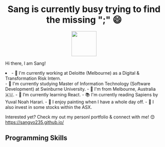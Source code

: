 <div align="center">
  <h1> Sang is currently busy trying to find the missing ";" 😄 </h1>
   <img width="80" src="https://user-images.githubusercontent.com/97276811/203482491-cc80066b-6782-428f-b4bf-eb06acaa3f12.gif"/>
</div>


<p> Hi there, I am Sang! 
<li> - 💼 I'm currently working at Deloitte (Melbourne) as a Digital & Transformation Risk Intern. </li>
- 🏫 I'm currently studying Master of Information Technology (Software Development) at Swinburne University.
- 🏡 I'm from Melbourne, Australia 🇦🇺. 
- 🌱 I’m currently learning React.
- 📚 I'm currently reading Sapiens by Yuval Noah Harari. 
- 🎨 I enjoy painting when I have a whole day off. 
- 🚀 I also invest in some stocks within the ASX.
</p>

Interested yet? Check my out my personl portfolio & connect with me! 😊
https://sangvo235.github.io/

## Programming Skills
